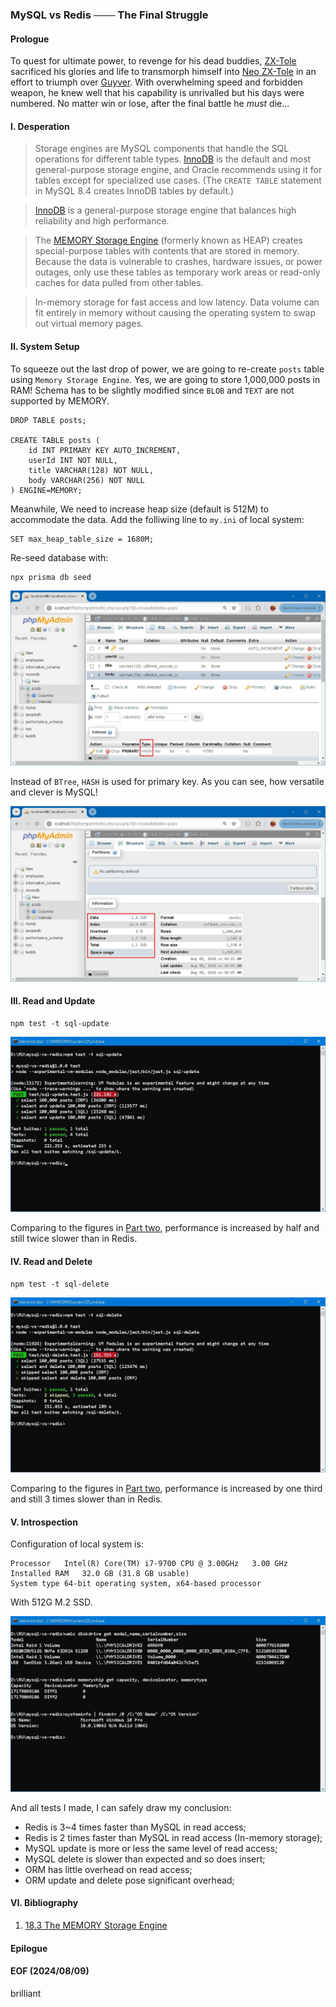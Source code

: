 ### MySQL vs Redis ─── The Final Struggle 


#### Prologue 
To quest for ultimate power, to revenge for his dead buddies, [ZX-Tole](https://guyver.fandom.com/wiki/ZX-Tole) sacrificed his glories and life to transmorph himself into [Neo ZX-Tole](https://guyver.fandom.com/wiki/Neo-ZX-Tole) in an effort to triumph over [Guyver](https://guyver.fandom.com/wiki/Guyver_Unit). With overwhelming speed and forbidden weapon, he knew well that his capability is unrivalled but his days were numbered. No matter win or lose, after the final battle he *must* die... 


#### I. Desperation
> Storage engines are MySQL components that handle the SQL operations for different table types. [InnoDB](https://dev.mysql.com/doc/refman/8.4/en/innodb-introduction.html) is the default and most general-purpose storage engine, and Oracle recommends using it for tables except for specialized use cases. (The `CREATE TABLE` statement in MySQL 8.4 creates InnoDB tables by default.)

> [InnoDB](https://dev.mysql.com/doc/refman/8.4/en/innodb-introduction.html) is a general-purpose storage engine that balances high reliability and high performance. 

> The [MEMORY Storage Engine](https://dev.mysql.com/doc/refman/8.4/en/memory-storage-engine.html) (formerly known as HEAP) creates special-purpose tables with contents that are stored in memory. Because the data is vulnerable to crashes, hardware issues, or power outages, only use these tables as temporary work areas or read-only caches for data pulled from other tables.

> In-memory storage for fast access and low latency. Data volume can fit entirely in memory without causing the operating system to swap out virtual memory pages.


#### II. System Setup 
To squeeze out the last drop of power, we are going to re-create `posts` table using `Memory Storage Engine`. Yes, we are going to store 1,000,000 posts in RAM! Schema has to be slightly modified since `BLOB` and `TEXT` are not supported by MEMORY. 
```
DROP TABLE posts;

CREATE TABLE posts (
    id INT PRIMARY KEY AUTO_INCREMENT,
    userId INT NOT NULL,
    title VARCHAR(128) NOT NULL,
    body VARCHAR(256) NOT NULL
) ENGINE=MEMORY;
```

Meanwhile, We need to increase heap size (default is 512M) to accommodate the data. Add the folliwing line to `my.ini` of local system: 
```
SET max_heap_table_size = 1680M;
```

Re-seed database with: 
```
npx prisma db seed 
```

![alt mem1](img/mysql-size-mem-1.JPG)

Instead of `BTree`, `HASH` is used for primary key. As you can see, how versatile and clever is MySQL! 

![alt mem2](img/mysql-size-mem-2.JPG)


#### III. Read and Update 
```
npm test -t sql-update 
```
![alt sql update mem](img/test-sql-update-mem.JPG)

Comparing to the figures in [Part two](README-Part2.md), performance is increased by half and still twice slower than in Redis. 


#### IV.  Read and Delete 
```
npm test -t sql-delete 
```
![alt sql delete mem](img/test-sql-delete-mem.JPG)

Comparing to the figures in [Part two](README-Part2.md), performance is increased by one third and still 3 times slower than in Redis. 


#### V. Introspection 
Configuration of local system is: 
```
Processor	Intel(R) Core(TM) i7-9700 CPU @ 3.00GHz   3.00 GHz
Installed RAM	32.0 GB (31.8 GB usable)
System type	64-bit operating system, x64-based processor
```
With 512G M.2 SSD. 

![alt machine info](img/machine-info.JPG)

And all tests I made, I can safely draw my conclusion: 

- Redis is 3~4 times faster than MySQL in read access; 
- Redis is 2 times faster than MySQL in read access (In-memory storage); 
- MySQL update is more or less the same level of read access; 
- MySQL delete is slower than expected and so does insert; 
- ORM has little overhead on read access; 
- ORM update and delete pose significant overhead; 


#### VI. Bibliography 
1. [18.3 The MEMORY Storage Engine](https://dev.mysql.com/doc/refman/8.4/en/memory-storage-engine.html)


#### Epilogue


#### EOF (2024/08/09)
brilliant